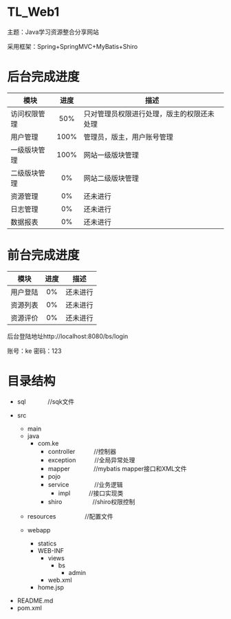# TL_Web1


主题：Java学习资源整合分享网站


采用框架：Spring+SpringMVC+MyBatis+Shiro




# 后台完成进度

| 模块 | 进度 |描述 |
| ------------- |:-------------:|--------|
| 访问权限管理 | 50% |只对管理员权限进行处理，版主的权限还未处理|
| 用户管理 | 100% |管理员，版主，用户账号管理|
| 一级版块管理 | 100% |网站一级版块管理|
| 二级版块管理 | 0% |网站二级版块管理|
| 资源管理 | 0% |还未进行|
| 日志管理 | 0% |还未进行|
| 数据报表 | 0% |还未进行|

# 前台完成进度

| 模块 | 进度 |描述 |
| ------------- |:-------------:|--------|
| 用户登陆 | 0% |还未进行|
| 资源列表 | 0% |还未进行|
| 资源评价 | 0% |还未进行|

后台登陆地址http://localhost:8080/bs/login

账号：ke
密码：123

# 目录结构


* sql              //sqk文件</br>
* src
    * main
    * java
      * com.ke
        * controller           //控制器
        * exception           //全局异常处理</br>
        * mapper              //mybatis mapper接口和XML文件</br>
        * pojo              
        * service               //业务逻辑
            * impl           //接口实现类                  
        * shiro                  //shiro权限控制
    
     - resources                 //配置文件
        
     - webapp
        - statics
        - WEB-INF
            - views
                - bs
                    - admin 
            - web.xml
        - home.jsp
- README.md
- pom.xml

